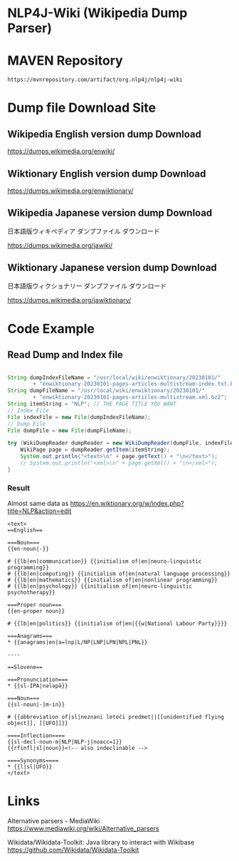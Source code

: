 # NLP4J-Wiki (Wikipedia Dump Parser)

# MAVEN Repository

	https://mvnrepository.com/artifact/org.nlp4j/nlp4j-wiki

# Dump file Download Site

## Wikipedia English version dump Download

https://dumps.wikimedia.org/enwiki/

## Wiktionary English version dump Download

https://dumps.wikimedia.org/enwiktionary/

## Wikipedia Japanese version dump Download 

日本語版ウィキペディア ダンプファイル ダウンロード

https://dumps.wikimedia.org/jawiki/

## Wiktionary Japanese version dump Download 

日本語版ウィクショナリー ダンプファイル ダウンロード

https://dumps.wikimedia.org/jawiktionary/

# Code Example

## Read Dump and Index file

```java

String dumpIndexFileName = "/usr/local/wiki/enwiktionary/20230101/"
		+ "enwiktionary-20230101-pages-articles-multistream-index.txt.bz2";
String dumpFileName = "/usr/local/wiki/enwiktionary/20230101/"
		+ "enwiktionary-20230101-pages-articles-multistream.xml.bz2";
String itemString = "NLP"; // THE PAGE TITLE YOU WANT
// Index File
File indexFile = new File(dumpIndexFileName);
// Dump File
File dumpFile = new File(dumpFileName);

try (WikiDumpReader dumpReader = new WikiDumpReader(dumpFile, indexFile);) {
	WikiPage page = dumpReader.getItem(itemString);
	System.out.println("<text>\n" + page.getText() + "\n</text>");
	// System.out.println("<xml>\n" + page.getXml() + "\n</xml>");
}

```

### Result

Almost same data as https://en.wiktionary.org/w/index.php?title=NLP&action=edit

```
<text>
==English==

===Noun===
{{en-noun|-}}

# {{lb|en|communication}} {{initialism of|en|neuro-linguistic programming}}
# {{lb|en|computing}} {{initialism of|en|natural language processing}}
# {{lb|en|mathematics}} {{initialism of|en|nonlinear programming}}
# {{lb|en|psychology}} {{initialism of|en|neuro-linguistic psychotherapy}}

===Proper noun===
{{en-proper noun}}

# {{lb|en|politics}} {{initialism of|en|{{w|National Labour Party}}}}

===Anagrams===
* {{anagrams|en|a=lnp|L/NP|LNP|LPN|NPL|PNL}}

----

==Slovene==

===Pronunciation===
* {{sl-IPA|nələpə̏}}

===Noun===
{{sl-noun|-|m-in}}

# {{abbreviation of|sl|neznani leteči predmet||[[unidentified flying object]], [[UFO]]}}

====Inflection====
{{sl-decl-noun-m|NLP|NLP-j|noacc=1}}
{{rfinfl|sl|noun}}<!-- also indeclinable -->

====Synonyms====
* {{l|sl|ÚFO}}
</text>

```





# Links

Alternative parsers - MediaWiki
https://www.mediawiki.org/wiki/Alternative_parsers


Wikidata/Wikidata-Toolkit: Java library to interact with Wikibase
https://github.com/Wikidata/Wikidata-Toolkit


